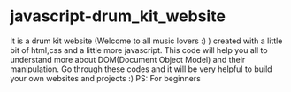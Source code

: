# javascript-drum_kit_website

It is a drum kit website (Welcome to all music lovers :) ) created with a little bit of html,css and a little more javascript.
This code will help you all to understand more about DOM(Document Object Model) and their manipulation.
Go through these codes and it will be very helpful to build your own websites and projects :)
PS: For beginners
